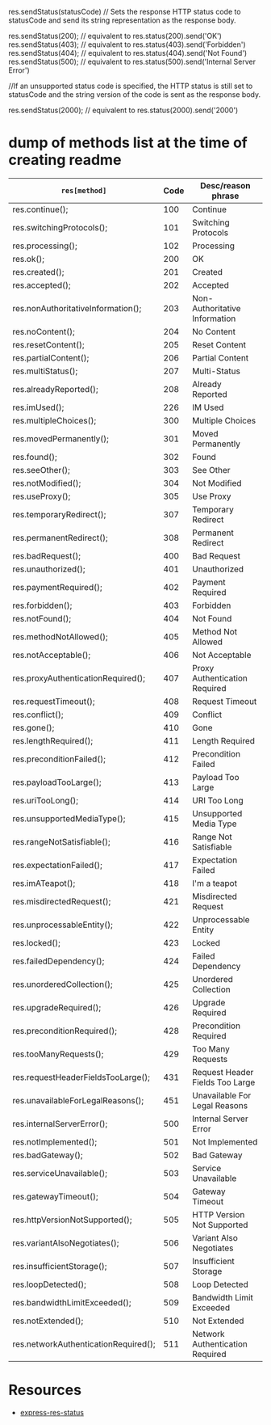 res.sendStatus(statusCode)
// Sets the response HTTP status code to statusCode and send its string representation as the response body.

res.sendStatus(200); // equivalent to res.status(200).send('OK')
res.sendStatus(403); // equivalent to res.status(403).send('Forbidden')
res.sendStatus(404); // equivalent to res.status(404).send('Not Found')
res.sendStatus(500); // equivalent to res.status(500).send('Internal Server Error')

//If an unsupported status code is specified, the HTTP status is still set to statusCode and the string version of the code is sent as the response body.

res.sendStatus(2000); // equivalent to res.status(2000).send('2000')

# dump of methods list at the time of creating readme

| `res[method]` | Code |  Desc/reason phrase |
|---------------|------|-------|
|  res.continue(); | 100 |Continue |
|  res.switchingProtocols(); | 101 |Switching Protocols |
|  res.processing(); | 102 |Processing |
|  res.ok(); | 200 |OK |
|  res.created(); | 201 |Created |
|  res.accepted(); | 202 |Accepted |
|  res.nonAuthoritativeInformation(); | 203 |Non-Authoritative Information |
|  res.noContent(); | 204 |No Content |
|  res.resetContent(); | 205 |Reset Content |
|  res.partialContent(); | 206 |Partial Content |
|  res.multiStatus(); | 207 |Multi-Status |
|  res.alreadyReported(); | 208 |Already Reported |
|  res.imUsed(); | 226 |IM Used |
|  res.multipleChoices(); | 300 |Multiple Choices |
|  res.movedPermanently(); | 301 |Moved Permanently |
|  res.found(); | 302 |Found |
|  res.seeOther(); | 303 |See Other |
|  res.notModified(); | 304 |Not Modified |
|  res.useProxy(); | 305 |Use Proxy |
|  res.temporaryRedirect(); | 307 |Temporary Redirect |
|  res.permanentRedirect(); | 308 |Permanent Redirect |
|  res.badRequest(); | 400 |Bad Request |
|  res.unauthorized(); | 401 |Unauthorized |
|  res.paymentRequired(); | 402 |Payment Required |
|  res.forbidden(); | 403 |Forbidden |
|  res.notFound(); | 404 |Not Found |
|  res.methodNotAllowed(); | 405 |Method Not Allowed |
|  res.notAcceptable(); | 406 |Not Acceptable |
|  res.proxyAuthenticationRequired(); | 407 |Proxy Authentication Required |
|  res.requestTimeout(); | 408 |Request Timeout |
|  res.conflict(); | 409 |Conflict |
|  res.gone(); | 410 |Gone |
|  res.lengthRequired(); | 411 |Length Required |
|  res.preconditionFailed(); | 412 |Precondition Failed |
|  res.payloadTooLarge(); | 413 |Payload Too Large |
|  res.uriTooLong(); | 414 |URI Too Long |
|  res.unsupportedMediaType(); | 415 |Unsupported Media Type |
|  res.rangeNotSatisfiable(); | 416 |Range Not Satisfiable |
|  res.expectationFailed(); | 417 |Expectation Failed |
|  res.imATeapot(); | 418 |I\'m a teapot |
|  res.misdirectedRequest(); | 421 |Misdirected Request |
|  res.unprocessableEntity(); | 422 |Unprocessable Entity |
|  res.locked(); | 423 |Locked |
|  res.failedDependency(); | 424 |Failed Dependency |
|  res.unorderedCollection(); | 425 |Unordered Collection |
|  res.upgradeRequired(); | 426 |Upgrade Required |
|  res.preconditionRequired(); | 428 |Precondition Required |
|  res.tooManyRequests(); | 429 |Too Many Requests |
|  res.requestHeaderFieldsTooLarge(); | 431 |Request Header Fields Too Large |
|  res.unavailableForLegalReasons(); | 451 |Unavailable For Legal Reasons |
|  res.internalServerError(); | 500 |Internal Server Error |
|  res.notImplemented(); | 501 |Not Implemented |
|  res.badGateway(); | 502 |Bad Gateway |
|  res.serviceUnavailable(); | 503 |Service Unavailable |
|  res.gatewayTimeout(); | 504 |Gateway Timeout |
|  res.httpVersionNotSupported(); | 505 |HTTP Version Not Supported |
|  res.variantAlsoNegotiates(); | 506 |Variant Also Negotiates |
|  res.insufficientStorage(); | 507 |Insufficient Storage |
|  res.loopDetected(); | 508 |Loop Detected |
|  res.bandwidthLimitExceeded(); | 509 |Bandwidth Limit Exceeded |
|  res.notExtended(); | 510 |Not Extended |
|  res.networkAuthenticationRequired(); | 511 |Network Authentication Required |


# Resources

- [express-res-status](https://www.npmjs.com/package/express-res-status)
